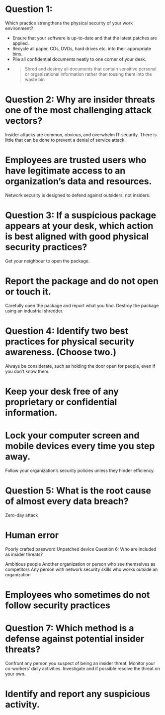 # Question 1: 
Which practice strengthens the physical security of your work environment?

* Ensure that your software is up-to-date and that the latest patches are applied.
* Recycle all paper, CDs, DVDs, hard drives etc. into their appropriate bins.
* Pile all confidential documents neatly to one corner of your desk.
* > Shred and destroy all documents that contain sensitive personal or organizational information rather than tossing them into the waste bin

# Question 2: Why are insider threats one of the most challenging attack vectors?

Insider attacks are common, obvious, and overwhelm IT security.
There is little that can be done to prevent a denial of service attack.
# Employees are trusted users who have legitimate access to an organization’s data and resources.
Network security is designed to defend against outsiders, not insiders.


# Question 3: If a suspicious package appears at your desk, which action is best aligned with good physical security practices?

Get your neighbour to open the package.
# Report the package and do not open or touch it.
Carefully open the package and report what you find.
Destroy the package using an industrial shredder.

# Question 4: Identify two best practices for physical security awareness. (Choose two.)

Always be considerate, such as holding the door open for people, even if you don’t know them.
# Keep your desk free of any proprietary or confidential information.
# Lock your computer screen and mobile devices every time you step away.
Follow your organization’s security policies unless they hinder efficiency.


# Question 5: What is the root cause of almost every data breach?

Zero-day attack
# Human error
Poorly crafted password
Unpatched device
Question 6: Who are included as insider threats?

Ambitious people
Another organization or person who see themselves as competitors
Any person with network security skills who works outside an organization
# Employees who sometimes do not follow security practices

# Question 7: Which method is a defense against potential insider threats?

Confront any person you suspect of being an insider threat.
Monitor your co-workers’ daily activities.
Investigate and if possible resolve the threat on your own.
# Identify and report any suspicious activity.
